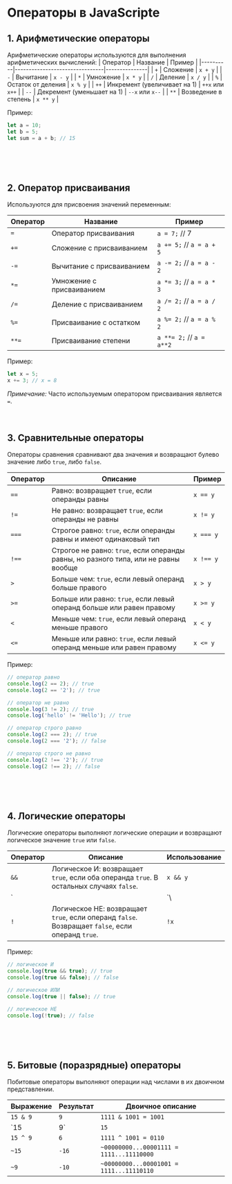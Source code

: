 # Операторы в JavaScripte


## 1. Арифметические операторы

Арифметические операторы используются для выполнения арифметических вычислений:
| Оператор | Название                       | Пример        |
|----------|--------------------------------|---------------|
| `+`      | Сложение                       | `x + y`      |
| `-`      | Вычитание                      | `x - y`      |
| `*`      | Умножение                      | `x * y`      |
| `/`      | Деление                        | `x / y`      |
| `%`      | Остаток от деления             | `x % y`      |
| `++`     | Инкремент (увеличивает на 1)   | `++x` или `x++` |
| `--`     | Декремент (уменьшает на 1)     | `--x` или `x--` |
| `**`     | Возведение в степень           | `x ** y`     |

Пример:
```javascript
let a = 10;
let b = 5;
let sum = a + b; // 15
```
<br>
<br>
<br>

## 2. Оператор присваивания

Используются для присвоения значений переменным:

| Оператор | Название                     | Пример                    |
|----------|------------------------------|---------------------------|
| `=`      | Оператор присваивания        | `a = 7;` // 7            |
| `+=`     | Сложение с присваиванием     | `a += 5;` // `a = a + 5` |
| `-=`     | Вычитание с присваиванием    | `a -= 2;` // `a = a - 2` |
| `*=`     | Умножение с присваиванием    | `a *= 3;` // `a = a * 3` |
| `/=`     | Деление с присваиванием      | `a /= 2;` // `a = a / 2` |
| `%=`     | Присваивание с остатком      | `a %= 2;` // `a = a % 2` |
| `**=`    | Присваивание степени         | `a **= 2;` // `a = a**2` |

Пример:
```javascript
let x = 5;
x += 3; // x = 8
```

*Примечание:* Часто используемым оператором присваивания является `=`.
<br>
<br>
<br>

## 3. Сравнительные операторы

Операторы сравнения сравнивают два значения и возвращают булево значение либо `true`, либо `false`. 

| Оператор | Описание                                                                                      | Пример        |
|----------|-----------------------------------------------------------------------------------------------|---------------|
| `==`     | Равно: возвращает `true`, если операнды равны                                                | `x == y`      |
| `!=`     | Не равно: возвращает `true`, если операнды не равны                                          | `x != y`      |
| `===`    | Строгое равно: `true`, если операнды равны и имеют одинаковый тип                            | `x === y`     |
| `!==`    | Строгое не равно: `true`, если операнды равны, но разного типа, или не равны вообще          | `x !== y`     |
| `>`      | Больше чем: `true`, если левый операнд больше правого                                        | `x > y`       |
| `>=`     | Больше или равно: `true`, если левый операнд больше или равен правому                        | `x >= y`      |
| `<`      | Меньше чем: `true`, если левый операнд меньше правого                                        | `x < y`       |
| `<=`     | Меньше или равно: `true`, если левый операнд меньше или равен правому                        | `x <= y`      |

Пример:
```javascript
// оператор равно
console.log(2 == 2); // true
console.log(2 == '2'); // true

// оператор не равно
console.log(3 != 2); // true
console.log('hello' != 'Hello'); // true

// оператор строго равно
console.log(2 === 2); // true
console.log(2 === '2'); // false

// оператор строго не равно
console.log(2 !== '2'); // true
console.log(2 !== 2); // false
```
<br>
<br>
<br>

## 4. Логические операторы

Логические операторы выполняют логические операции и возвращают логическое значение `true` или `false`.

| Оператор | Описание                                                                               | Использование |
|----------|----------------------------------------------------------------------------------------|---------------|
| `&&`     | Логическое И: возвращает `true`, если оба операнда `true`. В остальных случаях `false`. | `x && y`      |
| \`||`\     | Логическое ИЛИ: возвращает `false`, если оба операнда `false`. В остальных случаях `true`. | `x || y`  |
| `!`      | Логическое НЕ: возвращает `true`, если операнд `false`. Возвращает `false`, если операнд `true`. | `!x` |

Пример:
```javascript
// логическое И
console.log(true && true); // true
console.log(true && false); // false

// логическое ИЛИ
console.log(true || false); // true

// логическое НЕ
console.log(!true); // false
```
<br>
<br>
<br>

## 5. Битовые (поразрядные) операторы

Побитовые операторы выполняют операции над числами в их двоичном представлении.

| Выражение | Результат | Двоичное описание                                   |
|-----------|-----------|----------------------------------------------------|
| `15 & 9`  | `9`       | `1111 & 1001 = 1001`                               |
| `15 | 9`  | `15`      | `1111 | 1001 = 1111`                               |
| `15 ^ 9`  | `6`       | `1111 ^ 1001 = 0110`                               |
| `~15`     | `-16`     | `~00000000...00001111 = 1111...11110000`           |
| `~9`      | `-10`     | `~00000000...00001001 = 1111...11110110`           |
